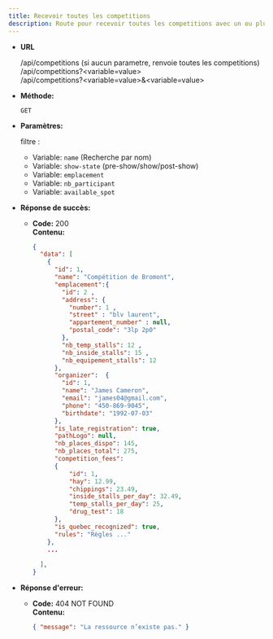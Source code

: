 ```yaml
---
title: Recevoir toutes les competitions
description: Route pour recevoir toutes les competitions avec un ou plusieurs filtres ou sans filtre.
---
```


* **URL**

  /api/competitions (si aucun parametre, renvoie toutes les competitions)<br>
  /api/competitions?<variable=value><br>
  /api/competitions?<variable=value>&<variable=value>

* **Méthode:**
  
  `GET`

* **Paramètres:**
  
    filtre :
    - Variable: `name` (Recherche par nom)
    - Variable: `show-state` (pre-show/show/post-show)
    - Variable: `emplacement`
    - Variable: `nb_participant`
    - Variable: `available_spot`

* **Réponse de succès:**
  
  * **Code:** 200 <br />
    **Contenu:** 
    ```json
    {
      "data": [ 
        {
          "id": 1,
          "name": "Compétition de Bromont",
          "emplacement":{
            "id": 2 ,
            "address": {
              "number": 1 ,
              "street" : "blv laurent",
              "appartement_number" : null,
              "postal_code": "3lp 2p0"
            },
            "nb_temp_stalls": 12 ,
            "nb_inside_stalls": 15 ,
            "nb_equipement_stalls": 12 
          },
          "organizer":  {
            "id": 1,
            "name": "James Cameron",
            "email": "james04@gmail.com",
            "phone": "450-869-9045",
            "birthdate": "1992-07-03" 
          },
          "is_late_registration": true,
          "pathLogo": null,
          "nb_places_dispo": 145,
          "nb_places_total": 275,
          "competition_fees": 
          {
              "id": 1,
              "hay": 12.99,
              "chippings": 23.49,
              "inside_stalls_per_day": 32.49,
              "temp_stalls_per_day": 25,
              "drug_test": 18
          },
          "is_quebec_recognized": true,
          "rules": "Règles ..."
        },
        ...
        
      ],
    }
    ```

* **Réponse d'erreur:**

  * **Code:** 404 NOT FOUND <br />
    **Contenu:** 
    ```json
    { "message": "La ressource n’existe pas." }
    ```
